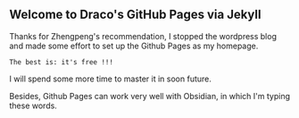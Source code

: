 ## Welcome to Draco's GitHub Pages via Jekyll

Thanks for Zhengpeng's recommendation, I stopped the wordpress blog and made some effort to set up the Github Pages as my homepage.


`The best is: it's free !!! `

I will spend some more time to master it in soon future. 

Besides, Github Pages can work very well with Obsidian, in which I'm typing these words. 






